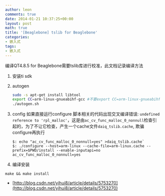 ```yaml
---
author: leon
comments: true
date: 2014-01-21 10:37:25+00:00
layout: post
math: true
title: '[Beaglebone] tslib for Beaglebone' 
categories:
- 嵌入式
tags:
- 嵌入式
---
```


编译QT4.8.5 for Beaglebone需要tslib库进行校准，此文档记录编译方法

1. 安装ti sdk

2. autogen

    ```bash
    sudo -s apt-get install libtool
    export CC=arm-linux-gnueabihf-gcc #不要export CC=arm-linux-gnueabihf-g++
    ./autogen.sh
    ```

3. config
如果直接运行configure 脚本相关的代码出现交叉编译错误: `undefined reference to 'rpl_malloc'`，这是由`ac_cv_func_malloc_0_nonnull`检查引起的，为了不让它检查，产生一个cache文件`daiq_tslib.cache`, 欺骗configure再执行

    ```
    $: echo "ac_cv_func_malloc_0_nonnull=yes" >daiq_tslib.cache`
    $: ./configure --host=arm-linux --cache-file=arm-linux.cache --prefix=$PWD/install --enable-inputapi=no ac_cv_func_malloc_0_nonnull=yes
    ```

4. 编译安装

`make && make install`


* [http://blog.csdn.net/yihui8/article/details/5753270](http://blog.csdn.net/yihui8/article/details/5753270)
